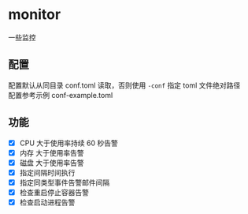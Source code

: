 # monitor
一些监控

## 配置
配置默认从同目录 conf.toml 读取，否则使用 `-conf` 指定 toml 文件绝对路径  
配置参考示例 conf-example.toml  

## 功能
- [x] CPU 大于使用率持续 60 秒告警
- [x] 内存 大于使用率告警
- [x] 磁盘 大于使用率告警
- [x] 指定间隔时间执行
- [x] 指定同类型事件告警邮件间隔
- [x] 检查重启停止容器告警
- [x] 检查启动进程告警
